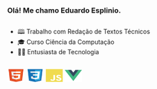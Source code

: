 ### Olá! Me chamo Eduardo Esplinio.
##
- 🕮 Trabalho com Redação de Textos Técnicos
- 🎓 Curso Ciência da Computação
- 👨‍💻 Entusiasta de Tecnologia

<div style="display: inline_block"><br>
  <img align="center" alt="Edu-HTML" height="30" width="40" src="https://raw.githubusercontent.com/devicons/devicon/master/icons/html5/html5-original.svg">
  <img align="center" alt="Edu-CSS" height="30" width="40" src="https://raw.githubusercontent.com/devicons/devicon/master/icons/css3/css3-original.svg">
  <img align="center" alt="Edu-Js" height="30" width="40" src="https://raw.githubusercontent.com/devicons/devicon/master/icons/javascript/javascript-plain.svg">
  <img align="center" alt="Edu-Vue" height="30" width="40" src="https://raw.githubusercontent.com/devicons/devicon/master/icons/vuejs/vuejs-original.svg">
</div>

